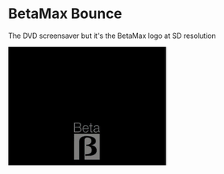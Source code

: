 # BetaMax Bounce

The DVD screensaver but it's the BetaMax logo at SD resolution


![The BetaMax logo bouncing around the screen](./betamax_bounce.gif)
